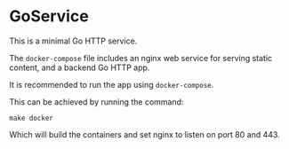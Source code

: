 # GoService

This is a minimal Go HTTP service.

The `docker-compose` file includes an nginx web service for serving static content, and a backend Go HTTP app.

It is recommended to run the app using `docker-compose`. 

This can be achieved by running the command:

`make docker`

Which will build the containers and set nginx to listen on port 80 and 443.
